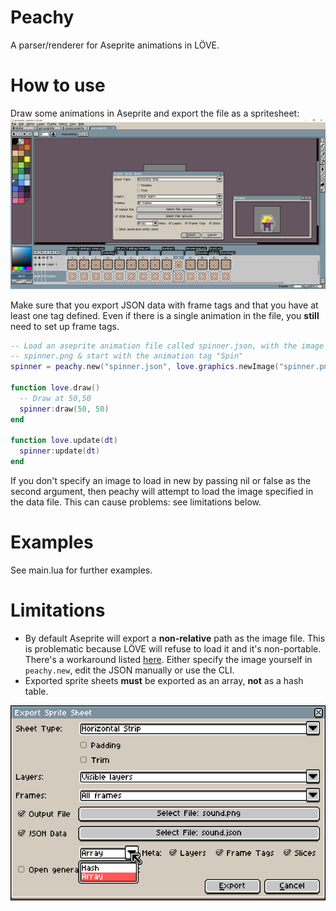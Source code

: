 # Peachy
A parser/renderer for Aseprite animations in LÖVE.

# How to use
Draw some animations in Aseprite and export the file as a spritesheet:
![Aseprite export](docs/img/aseprite_export.png)

Make sure that you export JSON data with frame tags and that you have at least one tag defined. Even if there is a single animation in the file, you **still** need to set up frame tags.

```lua
-- Load an aseprite animation file called spinner.json, with the image
-- spinner.png & start with the animation tag "Spin"
spinner = peachy.new("spinner.json", love.graphics.newImage("spinner.png"), "Spin")

function love.draw()
  -- Draw at 50,50
  spinner:draw(50, 50)
end

function love.update(dt)
  spinner:update(dt)
end
```

If you don't specify an image to load in new by passing nil or false as the second argument, then peachy will attempt to load the image specified in the data file. This can cause problems: see limitations below.

# Examples
See main.lua for further examples.

# Limitations
* By default Aseprite will export a **non-relative** path as the image file. This is problematic because LÖVE will refuse to load it and it's non-portable. There's a workaround listed [here](https://github.com/aseprite/aseprite/issues/1606). Either specify the image yourself in `peachy.new`, edit the JSON manually or use the CLI.
* Exported sprite sheets **must** be exported as an array, **not** as a hash table.

![Export as array](docs/img/export_type.png)